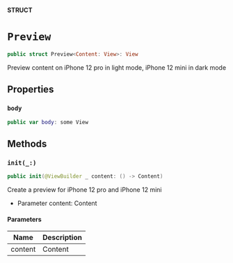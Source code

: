 **STRUCT**

# `Preview`

```swift
public struct Preview<Content: View>: View
```

Preview content on iPhone 12 pro in light mode, iPhone 12 mini in dark mode

## Properties
### `body`

```swift
public var body: some View
```

## Methods
### `init(_:)`

```swift
public init(@ViewBuilder _ content: () -> Content)
```

Create a preview for iPhone 12 pro and iPhone 12 mini
- Parameter content: Content

#### Parameters

| Name | Description |
| ---- | ----------- |
| content | Content |